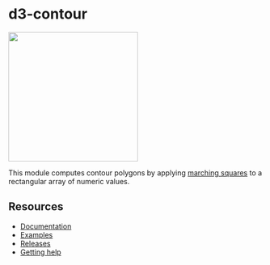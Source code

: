 # d3-contour

<a href="https://d3js.org"><img src="https://github.com/d3/d3/raw/main/docs/public/logo.svg" width="256" height="256"></a>

This module computes contour polygons by applying [marching squares](https://en.wikipedia.org/wiki/Marching_squares) to a rectangular array of numeric values.

## Resources

- [Documentation](https://d3js.org/d3-contour)
- [Examples](https://observablehq.com/collection/@d3/d3-contour)
- [Releases](https://github.com/d3/d3-contour/releases)
- [Getting help](https://d3js.org/community)
